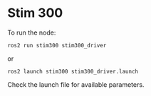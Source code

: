 # Stim 300
To run the node:
```
ros2 run stim300 stim300_driver
```
or
```
ros2 launch stim300 stim300_driver.launch
```
Check the launch file for available parameters.

<!-- # Calibration
The following commands are used to calibrate the stim300
```
ros2 launch stim300 stim300_driver.launch 
``` -->